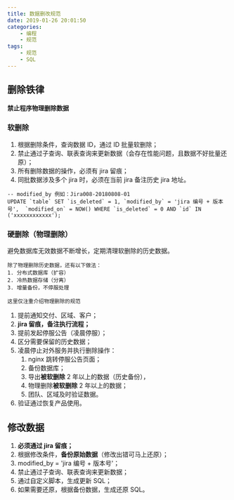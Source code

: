 ```yaml
---
title: 数据删改规范
date: 2019-01-26 20:01:50
categories:
    - 编程
    - 规范
tags:
    - 规范
    - SQL
---
```


## 删除铁律

**禁止程序物理删除数据**



### 软删除

1. 根据删除条件，查询数据 ID，通过 ID 批量软删除；
2. 禁止通过子查询、联表查询来更新数据（会存在性能问题，且数据不好批量还原）；
3. 所有删除数据的操作，必须有 jira 留痕；
4. 同批数据涉及多个 jira 时，必须在当前 jira 备注历史 jira 地址。

```mysql
-- modified_by 例如：Jira008-20180808-01
UPDATE `table` SET `is_deleted` = 1, `modified_by` = 'jira 编号 + 版本号',  `modified_on` = NOW() WHERE `is_deleted` = 0 AND `id` IN ('xxxxxxxxxxxx');
```



### 硬删除（物理删除）

避免数据库无效数据不断增长，定期清理软删除的历史数据。

```
除了物理删除历史数据，还有以下做法：
1. 分布式数据库（扩容）
2. 冷热数据存储（分离）
3. 增量备份，不停服处理

这里仅注重介绍物理删除的规范
```

1. 提前通知交付、区域、客户；
2. **jira 留痕，备注执行流程；**
3. 提前发起停服公告（凌晨停服）；
4. 区分需要保留的历史数据；
5. 凌晨停止对外服务并执行删除操作：
   1. nginx 跳转停服公告页面；
   2. 备份数据库；
   3. 导出**被软删除** 2 年以上的数据（历史备份），
   4. 物理删除**被软删除** 2 年以上的数据；
   5. 团队、区域及时验证数据。
6. 验证通过恢复产品使用。



## 修改数据

1. **必须通过 jira 留痕；**
2. 根据修改条件，**备份原始数据**（修改出错可马上还原）；
3. modified_by = 'jira 编号 + 版本号'；
4. 禁止通过子查询、联表查询来更新数据；
5. 通过自定义脚本，生成更新 SQL；
6. 如果需要还原，根据备份数据，生成还原 SQL。
